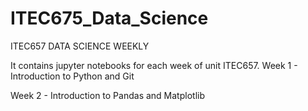 # ITEC675_Data_Science
ITEC657 DATA SCIENCE WEEKLY

It contains jupyter notebooks for each week of unit ITEC657.
Week 1 - Introduction to Python and Git

Week 2 - Introduction to Pandas and Matplotlib
